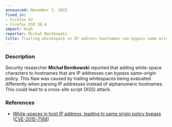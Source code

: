 ```yaml
---
announced: November 3, 2015
fixed_in:
- Firefox 42
- Firefox ESR 38.4
impact: High
reporter: Michał Bentkowski
title: Trailing whitespace in IP address hostnames can bypass same-origin policy
---
```


<h3>Description</h3>

<p>Security researcher <strong>Michał Bentkowski</strong> reported that adding white-space
characters to hostnames that are IP addresses can bypass same-origin policy. This flaw was
caused by trailing whitespaces being evaluated differently when parsing IP addresses
instead of alphanumeric hostnames. This could lead to a cross-site script (XSS) attack.
</p>

<h3>References</h3>

<ul>
  <li><a href="https://bugzilla.mozilla.org/show_bug.cgi?id=1199430">
       White-spaces in host IP address, leading to same origin policy bypass</a>
(<a href="http://cve.mitre.org/cgi-bin/cvename.cgi?name=CVE-2015-7188"
class="ex-ref">CVE-2015-7188</a>)</li>
</ul>



